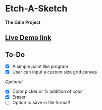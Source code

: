 # Etch-A-Sketch
**The Odin Project**

## [Live Demo link](https://d0wnsider.github.io/etch-a-sketch/)

## To-Do
- [x] A simple paint like program
- [x] User can input a custom size grid canvas

*Optional*
- [x] Color picker or % addition of color
- [x] Eraser
- [ ] Option to save in file format!